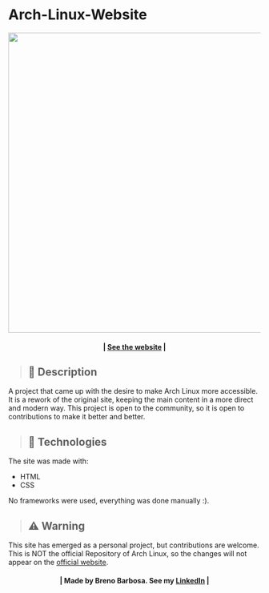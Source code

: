 # Arch-Linux-Website

<div align="center">
  <img src="https://user-images.githubusercontent.com/44658989/160189655-73efe84d-1998-423a-828e-39f05c818b33.png" width="600">
</div>

<h4 align="center">
 | <a href="https://vercel.com/breno7164/arch-linux-website">See the website</a> |
</h4>

> ## &#128024; Description 
<p>A project that came up with the desire to make Arch Linux more accessible. It is a rework of the original site, keeping the main content in a more direct and modern way. This project is open to the community, so it is open to contributions to make it better and better.</p>

> ## &#128010; Technologies
<p>
The site was made with:
<ul>
  <li>HTML</li>
  <li>CSS</li>
</ul>
No frameworks were used, everything was done manually :).
</p>

> ## &#9888;&#65039; Warning 
<p>This site has emerged as a personal project, but contributions are welcome. This is NOT the official Repository of Arch Linux, so the changes will not appear on the <a href="https://archlinux.org/">official website</a>.</p>

<h4 align="center">
  | Made by Breno Barbosa. See my <a href="https://www.linkedin.com/in/breno-barbosa-2683181a7/">LinkedIn</a> |
</h4>
